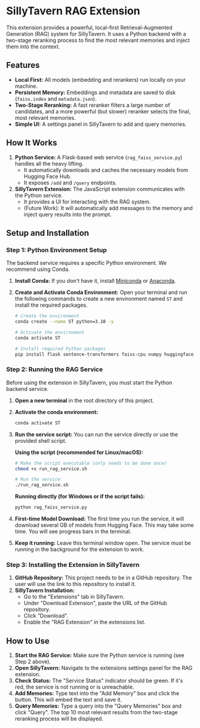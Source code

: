 # SillyTavern RAG Extension

This extension provides a powerful, local-first Retrieval-Augmented Generation (RAG) system for SillyTavern. It uses a Python backend with a two-stage reranking process to find the most relevant memories and inject them into the context.

## Features

-   **Local First:** All models (embedding and rerankers) run locally on your machine.
-   **Persistent Memory:** Embeddings and metadata are saved to disk (`faiss.index` and `metadata.json`).
-   **Two-Stage Reranking:** A fast reranker filters a large number of candidates, and a more powerful (but slower) reranker selects the final, most relevant memories.
-   **Simple UI:** A settings panel in SillyTavern to add and query memories.

## How It Works

1.  **Python Service:** A Flask-based web service (`rag_faiss_service.py`) handles all the heavy lifting.
    -   It automatically downloads and caches the necessary models from Hugging Face Hub.
    -   It exposes `/add` and `/query` endpoints.
2.  **SillyTavern Extension:** The JavaScript extension communicates with the Python service.
    -   It provides a UI for interacting with the RAG system.
    -   (Future Work): It will automatically add messages to the memory and inject query results into the prompt.

## Setup and Installation

### Step 1: Python Environment Setup

The backend service requires a specific Python environment. We recommend using Conda.

1.  **Install Conda:** If you don't have it, install [Miniconda](https://docs.conda.io/projects/miniconda/en/latest/) or [Anaconda](https://www.anaconda.com/products/distribution).

2.  **Create and Activate Conda Environment:**
    Open your terminal and run the following commands to create a new environment named `ST` and install the required packages.

    ```bash
    # Create the environment
    conda create --name ST python=3.10 -y

    # Activate the environment
    conda activate ST

    # Install required Python packages
    pip install flask sentence-transformers faiss-cpu numpy huggingface_hub
    ```

### Step 2: Running the RAG Service

Before using the extension in SillyTavern, you must start the Python backend service.

1.  **Open a new terminal** in the root directory of this project.
2.  **Activate the conda environment:**
    ```bash
    conda activate ST
    ```
3.  **Run the service script:**
    You can run the service directly or use the provided shell script.

    **Using the script (recommended for Linux/macOS):**
    ```bash
    # Make the script executable (only needs to be done once)
    chmod +x run_rag_service.sh

    # Run the service
    ./run_rag_service.sh
    ```

    **Running directly (for Windows or if the script fails):**
    ```bash
    python rag_faiss_service.py
    ```

4.  **First-time Model Download:** The first time you run the service, it will download several GB of models from Hugging Face. This may take some time. You will see progress bars in the terminal.

5.  **Keep it running:** Leave this terminal window open. The service must be running in the background for the extension to work.

### Step 3: Installing the Extension in SillyTavern

1.  **GitHub Repository:** This project needs to be in a GitHub repository. The user will use the link to this repository to install it.
2.  **SillyTavern Installation:**
    -   Go to the "Extensions" tab in SillyTavern.
    -   Under "Download Extension", paste the URL of the GitHub repository.
    -   Click "Download".
    -   Enable the "RAG Extension" in the extensions list.

## How to Use

1.  **Start the RAG Service:** Make sure the Python service is running (see Step 2 above).
2.  **Open SillyTavern:** Navigate to the extensions settings panel for the RAG extension.
3.  **Check Status:** The "Service Status" indicator should be green. If it's red, the service is not running or is unreachable.
4.  **Add Memories:** Type text into the "Add Memory" box and click the button. This will embed the text and save it.
5.  **Query Memories:** Type a query into the "Query Memories" box and click "Query". The top 10 most relevant results from the two-stage reranking process will be displayed.